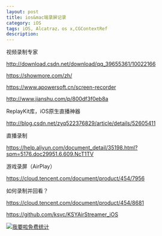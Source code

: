 ```yaml
---
layout: post
title: ios&mac端录屏记录
category: iOS
tags: iOS, Alcatraz，os x,CGContextRef
description:
---
```


视频录制专家

http://download.csdn.net/download/qq_39655361/10022166


https://showmore.com/zh/


https://www.apowersoft.cn/screen-recorder


http://www.jianshu.com/p/800df3f0eb8a

 ReplayKit库，iOS原生直播神器
 
http://blog.csdn.net/zyq522376829/article/details/52605411

直播录制

https://help.aliyun.com/document_detail/35198.html?spm=5176.doc29951.6.609.NcT1TV


游戏录屏（AirPlay）

https://cloud.tencent.com/document/product/454/7956

如何录制并回看？

https://cloud.tencent.com/document/product/454/8681


https://github.com/ksvc/KSYAirStreamer_iOS




<script language="javascript" type="text/javascript" src="//js.users.51.la/19176892.js"></script>
<noscript><a href="//www.51.la/?19176892" target="_blank"><img alt="&#x6211;&#x8981;&#x5566;&#x514D;&#x8D39;&#x7EDF;&#x8BA1;" src="//img.users.51.la/19176892.asp" style="border:none" /></a></noscript>


